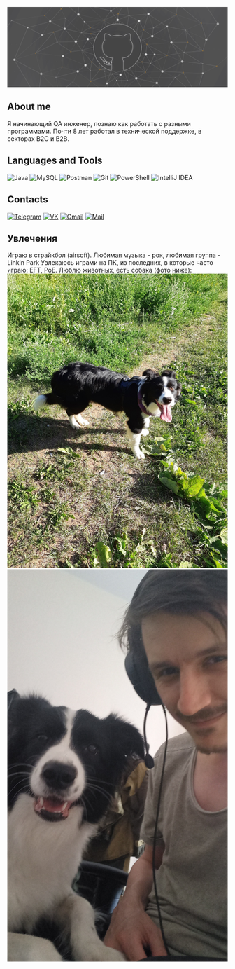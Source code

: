 [![Header](https://github.com/ReActive59ru/ReActive59ru/blob/main/assets/Header.png)](https://vk.com/reactive59ru)

## About me
Я начинающий QA инженер, познаю как работать с разными программами.
Почти 8 лет работал в технической поддержке, в секторах B2C и B2B.

## Languages and Tools

![Java](https://img.shields.io/badge/java-%23ED8B00.svg?style=for-the-badge&logo=openjdk&logoColor=white)
![MySQL](https://img.shields.io/badge/mysql-090909.svg?style=for-the-badge&logo=mysql&logoColor=white)
![Postman](https://img.shields.io/badge/Postman-FF6C37?style=for-the-badge&logo=postman&logoColor=white)
![Git](https://img.shields.io/badge/git-%23F05033.svg?style=for-the-badge&logo=git&logoColor=white)
![PowerShell](https://img.shields.io/badge/PowerShell-%235391FE.svg?style=for-the-badge&logo=powershell&logoColor=white)
![IntelliJ IDEA](https://img.shields.io/badge/IntelliJIDEA-000000.svg?style=for-the-badge&logo=intellij-idea&logoColor=white)


## Contacts

[![Telegram](https://img.shields.io/badge/Telegram-2CA5E0?style=for-the-badge&logo=telegram&logoColor=white)](https://t.me/ReActive59ru)
[![VK](https://img.shields.io/badge/VK-0077ff?style=for-the-badge&logo=VK&logoColor=white)](https://vk.com/reactive59ru)
[![Gmail](https://img.shields.io/badge/Gmail-D14836?style=for-the-badge&logo=gmail&logoColor=white)](mailto:suicidebanny@gmail.com)
[![Mail](https://img.shields.io/badge/Mail.ru-2775fc?style=for-the-badge&logo=Mail.ru&logoColor=%23ED8B00)](mailto:a.verkholantsev@mail.ru)

## Увлечения

Играю в страйкбол (airsoft).
Любимая музыка - рок, любимая группа - Linkin Park
Увлекаюсь играми на ПК, из последних, в которые часто играю: EFT, PoE.
Люблю животных, есть собака (фото ниже):
![Header](https://github.com/ReActive59ru/ReActive59ru/blob/main/assets/Doggo1.jpg)
![Header](https://github.com/ReActive59ru/ReActive59ru/blob/main/assets/Doggo2.jpg)
